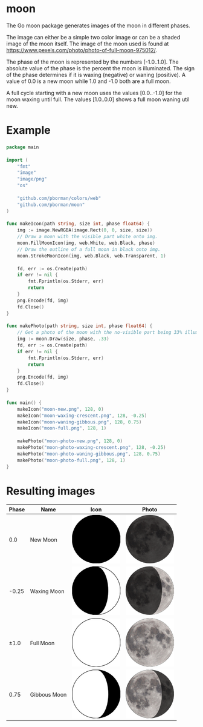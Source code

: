 # moon
 
The Go moon package generates images of the moon in different phases.
 
The image can either be a simple two color image or can be a shaded image of the moon itself.
The image of the moon used is found at https://www.pexels.com/photo/photo-of-full-moon-975012/. 
 
The phase of the moon is represented by the numbers [-1.0..1.0].
The absolute value of the phase is the percent the moon is illuminated.
The sign of the phase determines if it is waxing (negative) or waning (positive).
A value of 0.0 is a new moon while 1.0 and -1.0 both are a full moon.

A full cycle starting with a new moon uses the values [0.0..-1.0] for the moon waxing until full.
The values [1.0..0.0] shows a full moon waning util new.

# Example

```go
package main

import (
	"fmt"
	"image"
	"image/png"
	"os"

	"github.com/pborman/colors/web"
	"github.com/pborman/moon"
)

func makeIcon(path string, size int, phase float64) {
	img := image.NewRGBA(image.Rect(0, 0, size, size))
	// Draw a moon with the visible part white onto img.
	moon.FillMoonIcon(img, web.White, web.Black, phase)
	// Draw the outline of a full moon in black onto img.
	moon.StrokeMoonIcon(img, web.Black, web.Transparent, 1)

	fd, err := os.Create(path)
	if err != nil {
		fmt.Fprintln(os.Stderr, err)
		return
	}
	png.Encode(fd, img)
	fd.Close()
}

func makePhoto(path string, size int, phase float64) {
	// Get a photo of the moon with the no-visible part being 33% illuminated.
	img := moon.Draw(size, phase, .33)
	fd, err := os.Create(path)
	if err != nil {
		fmt.Fprintln(os.Stderr, err)
		return
	}
	png.Encode(fd, img)
	fd.Close()
}

func main() {
	makeIcon("moon-new.png", 128, 0)
	makeIcon("moon-waxing-crescent.png", 128, -0.25)
	makeIcon("moon-waning-gibbous.png", 128, 0.75)
	makeIcon("moon-full.png", 128, 1)

	makePhoto("moon-photo-new.png", 128, 0)
	makePhoto("moon-photo-waxing-crescent.png", 128, -0.25)
	makePhoto("moon-photo-waning-gibbous.png", 128, 0.75)
	makePhoto("moon-photo-full.png", 128, 1)
}
```

# Resulting images

| Phase | Name | Icon | Photo |
| --- | --- | --- | --- |
| 0.0 | New Moon | ![new](./moon-new.png) | ![new](./moon-photo-new.png) |
| -0.25 | Waxing Moon | ![waxing crescent](./moon-waxing-crescent.png) | ![waxing crescent](./moon-photo-waxing-crescent.png) |
| ±1.0 | Full Moon | ![full](./moon-full.png) | ![full](./moon-photo-full.png) |
| 0.75 | Gibbous Moon | ![waning gibbous](./moon-waning-gibbous.png) | ![waning gibbous](./moon-photo-waning-gibbous.png) |
